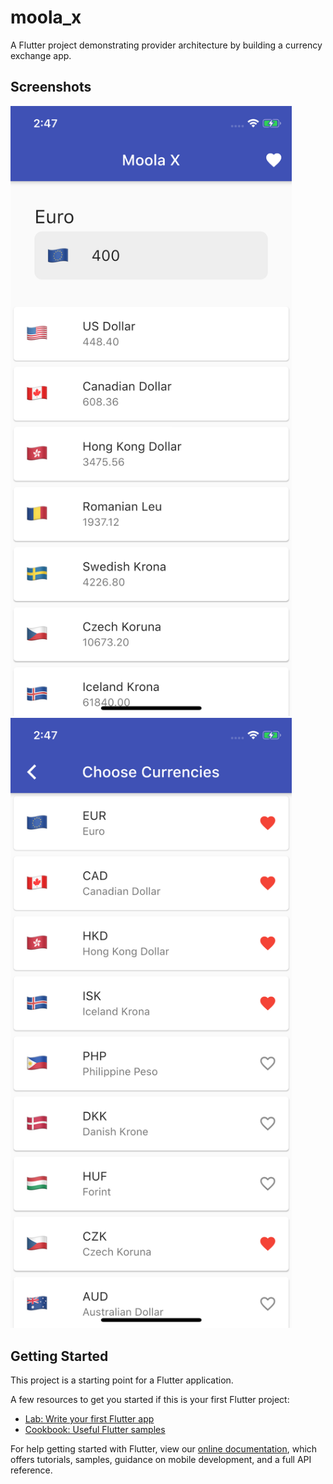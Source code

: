 # moola_x

A Flutter project demonstrating provider architecture by building a currency exchange app.

## Screenshots

<p float="left">
  <img src="screenshots/screenshot1.png" width="450" />
  <img src="screenshots/screenshot2.png" width="450" />
</p>

## Getting Started

This project is a starting point for a Flutter application.

A few resources to get you started if this is your first Flutter project:

- [Lab: Write your first Flutter app](https://flutter.dev/docs/get-started/codelab)
- [Cookbook: Useful Flutter samples](https://flutter.dev/docs/cookbook)

For help getting started with Flutter, view our
[online documentation](https://flutter.dev/docs), which offers tutorials,
samples, guidance on mobile development, and a full API reference.
